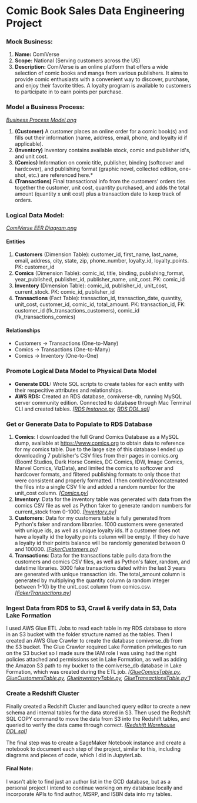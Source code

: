 # Comic Book Sales Data Engineering Project

### Mock Business:
1. **Name:** ComiVerse
2. **Scope:** National (Serving customers across the US)
3. **Description:** ComiVerse is an online platform that offers a wide selection of comic books and manga from various publishers. It aims to provide comic enthusiasts with a convenient way to discover, purchase, and enjoy their favorite titles. A loyalty program is available to customers to participate in to earn points per purchase.

### Model a Business Process:
*[Business Process Model.png](https://github.com/ahunter91/comic-book-business/blob/main/Business%20Process%20Model.png)*
1. **(Customer)** A customer places an online order for a comic book(s) and fills out their information (name, address, email, phone, and loyalty id if applicable). 
2. **(Inventory)** Inventory contains available stock, comic and publisher id's, and unit cost.
3. **(Comics)** Information on comic title, publisher, binding (softcover and hardcover), and publishing format (graphic novel, collected edition, one-shot, etc.) are referenced here.*
4. **(Transactions)** Final transactional info from the customers' orders ties together the customer, unit cost, quantity purchased, and adds the total amount (quantity x unit cost) plus a transaction date to keep track of orders.

### Logical Data Model:
*[ComiVerse EER Diagram.png](https://github.com/ahunter91/comic-book-business/blob/main/ComiVerse%20EER%20Diagram.png)*
#### **Entities**
 1. **Customers** (Dimension Table): customer_id, first_name, last_name, email, address, city, state, zip, phone_number, loyalty_id, loyalty_points. PK: customer_id
 2. **Comics** (Dimension Table): comic_id, title, binding, publishing_format, year_published, publisher_id, publisher_name, unit_cost. PK: comic_id
 3. **Inventory** (Dimension Table): comic_id, publisher_id, unit_cost, current_stock. PK: comic_id, publisher_id
 4. **Transactions** (Fact Table): transaction_id, transaction_date, quantity, unit_cost, customer_id, comic_id, total_amount. PK: transaction_id, FK: customer_id (fk_transactions_customers), comic_id (fk_transactions_comics)
#### **Relationships**
* Customers -> Transactions (One-to-Many)
* Comics -> Transactions (One-to-Many)
* Comics -> Inventory (One-to-One)

 ### Promote Logical Data Model to Physical Data Model
 * **Generate DDL:** Wrote SQL scripts to create tables for each entity with their respecitive attributes and relationships.
 * **AWS RDS:** Created an RDS database, comiverse-db, running MySQL server community edition. Connected to database through Mac Terminal CLI and created tables.
*[[RDS Instance.py](https://github.com/ahunter91/comic-book-business/blob/main/RDS%20Instance.py), [RDS DDL.sql](https://github.com/ahunter91/comic-book-business/blob/main/RDS%20DDL.sql)]*

 ### Get or Generate Data to Populate to RDS Database
1. **Comics**: 
 I downloaded the full Grand Comics Database as a MySQL dump, available at https://www.comics.org to obtain data to reference for my comics table. Due to the large size of this database I ended up downloading 7 publisher's CSV files from their pages in comics.org (Boom! Studios, Dark Horse Comics, DC Comics, IDW, Image Comics, Marvel Comics, VizData), and limited the comics to softcover and hardcover formats, and filtered publishing formats to only those that were consistent and properly formatted. I then combined/concatenated the files into a single CSV file and added a random number for the unit_cost column. *[[Comics.py](https://github.com/ahunter91/comic-book-business/blob/main/Comics.py)]*
2. **Inventory**: 
 Data for the inventory table was generated with data from the comics CSV file as well as Python faker to generate random numbers for current_stock from 0-1000. *[[Inventory.py](https://github.com/ahunter91/comic-book-business/blob/main/Inventory.py)]*
3. **Customers**: 
 Data for my customers table is fully generated from Python's faker and random libraries. 1000 customers were generated with unique ids, as well as unique loyalty ids. If a customer does not have a loyalty id the loyalty points column will be empty. If they do have a loyalty id their points balance will be randomly generated between 0 and 100000. *[[FakerCustomers.py](https://github.com/ahunter91/comic-book-business/blob/main/FakerCustomers.py)]*
4. **Transactions**: 
Data for the transactions table pulls data from the customers and comics CSV files, as well as Python's faker, random, and datetime libraries. 3000 fake transactions dated within the last 3 years are generated with unique transaction ids. The total_amount column is generated by multiplying the quantity column (a random integer between 1-10) by the unit_cost column from comics.csv. *[[FakerTransactions.py](https://github.com/ahunter91/comic-book-business/blob/main/FakerTransactions.py)]*

### Ingest Data from RDS to S3, Crawl & verify data in S3, Data Lake Formation
I used AWS Glue ETL Jobs to read each table in my RDS database to store in an S3 bucket with the folder structure named as the tables. Then I created an AWS Glue Crawler to create the database comiverse_db from the S3 bucket. The Glue Crawler required Lake Formation privileges to run on the S3 bucket so I made sure the IAM role I was using had the right policies attached and permissions set in Lake Formation, as well as adding the Amazon S3 path to my bucket to the comiverse_db database in Lake Formation, which was created during the ETL job. *[[GlueComicsTable.py](https://github.com/ahunter91/comic-book-business/blob/main/GlueComicsTable.py), [GlueCustomersTable.py](https://github.com/ahunter91/comic-book-business/blob/main/GlueCustomersTable.py), [GlueInventoryTable.py](https://github.com/ahunter91/comic-book-business/blob/main/GlueInventoryTable.py), [GlueTransactionsTable.py'](https://github.com/ahunter91/comic-book-business/blob/main/GlueTransactionsTable.py)]*

### Create a Redshift Cluster
Finally created a Redshift Cluster and launched query editor to create a new schema and internal tables for the data stored in S3. Then used the Redshift SQL COPY command to move the data from S3 into the Redshift tables, and queried to verify the data came through correct. *[[Redshift Warehouse DDL.sql](https://github.com/ahunter91/comic-book-business/blob/main/Redshift%20Warehouse%20DDL.sql)]*

The final step was to create a SageMaker Notebook instance and create a notebook to document each step of the project, similar to this, including diagrams and pieces of code, which I did in JupyterLab.



#### Final Note:
I wasn't able to find just an author list in the GCD database, but as a personal project I intend to continue working on my database locally and incorporate APIs to find author, MSRP, and ISBN data into my tables.

